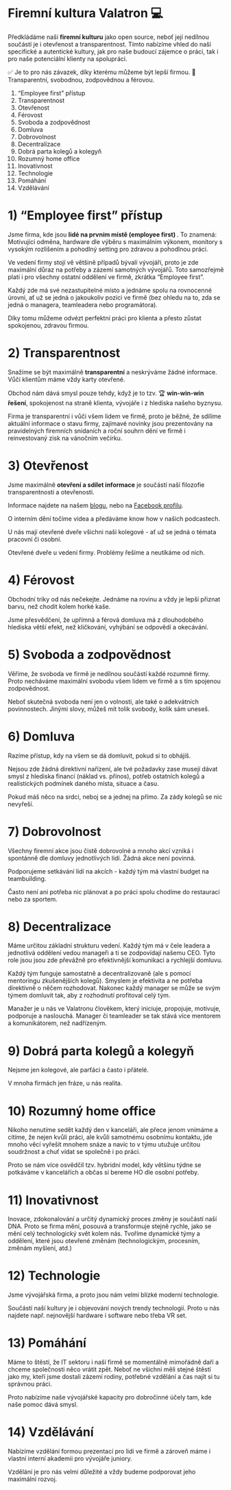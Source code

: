 # Firemní kultura Valatron 💻 
Předkládáme naši <b>firemní kulturu</b> jako open source, neboť její nedílnou součástí je i otevřenost a transparentnost. 
Tímto nabízíme vhled do naší specifické a autentické kultury, jak pro naše budoucí zájemce o práci, tak i pro naše potenciální klienty na spolupráci.

✅ Je to pro nás závazek, díky kterému můžeme být lepší firmou. 🚀 Transparentní, svobodnou, zodpovědnou a férovou.

1) “Employee first” přístup
2) Transparentnost
3) Otevřenost
4) Férovost
5) Svoboda a zodpovědnost
6) Domluva
7) Dobrovolnost
8) Decentralizace
9) Dobrá parta kolegů a kolegyň
10) Rozumný home office
11) Inovativnost
12) Technologie
13) Pomáhání
14) Vzdělávání

# 1) “Employee first” přístup
Jsme firma, kde jsou <b>lidé na prvním místě (employee first) </b>.
To znamená: Motivující odměna, hardware dle výběru s maximálním výkonem, monitory s vysokým rozlišením a pohodlný setting pro zdravou a pohodlnou práci. 

Ve vedení firmy stojí vě většině případů bývalí vývojáři, proto je zde maximální důraz na potřeby a zázemí samotných vývojářů. Toto samozřejmě platí i pro všechny ostatní oddělení ve firmě, zkrátka “Employee first”. 

Každý zde má své nezastupitelné místo a jednáme spolu na rovnocenné úrovni, ať už se jedná o jakoukoliv pozici ve firmě (bez ohledu na to, zda se jedná o managera, teamleadera nebo programátora). 

Díky tomu můžeme odvézt perfektní práci pro klienta a přesto zůstat spokojenou, zdravou firmou.


# 2) Transparentnost
Snažíme se být maximálně <b>transparentní</b> a neskrýváme žádné informace. Vůči klientům máme vždy karty otevřené. 

Obchod nám dává smysl pouze tehdy, když je to tzv. 🏆 <b>win-win-win řešení</b>, spokojenost na straně klienta, vývojáře i z hlediska našeho byznysu. 

Firma je transparentní i vůči všem lidem ve firmě, proto je běžné, že sdílíme aktuální informace o stavu firmy, zajímavé novinky jsou prezentovány na pravidelných firemních snídaních a roční souhrn dění ve firmě i reinvestovaný zisk na vánočním večírku.

# 3) Otevřenost
Jsme maximálně <b>otevření a sdílet informace</b> je součástí naší filozofie transparentnosti a otevřenosti.

Informace najdete na našem <a href="https://www.valatron.cz/blog">blogu</a>, nebo na <a href="https://www.facebook.com/valatroncz">Facebook profilu</a>. 

O interním dění točíme videa a předáváme know how v našich podcastech.

U nás mají otevřené dveře všichni naši kolegové - ať už se jedná o témata pracovní či osobní. 

Otevřené dveře u vedení firmy. Problémy řešíme a neutíkáme od nich.

# 4) Férovost
Obchodní triky od nás nečekejte. Jednáme na rovinu a vždy je lepší přiznat barvu, než chodit kolem horké kaše. 

Jsme přesvědčeni, že upřímná a férová domluva má z dlouhodobého hlediska větší efekt, než kličkování, vyhýbání se odpovědí a okecávání.

# 5) Svoboda a zodpovědnost
Věříme, že svoboda ve firmě je nedílnou součástí každé rozumné firmy. Proto necháváme maximální svobodu všem lidem ve firmě a s tím spojenou zodpovědnost. 

Neboť skutečná svoboda není jen o volnosti, ale také o adekvátních povinnostech. Jinými slovy, můžeš mít tolik svobody, kolik sám uneseš.

# 6) Domluva
Razíme přístup, kdy na všem se dá domluvit, pokud si to obhájíš. 

Nejsou zde žádná direktivní nařízení, ale tvé požadavky zase musejí dávat smysl z hlediska financí (náklad vs. přínos), potřeb ostatních kolegů a realistických podmínek daného místa, situace a času.

Pokud máš něco na srdci, neboj se a jednej na přímo. Za zády kolegů se nic nevyřeší. 

# 7) Dobrovolnost
Všechny firemní akce jsou čistě dobrovolné a mnoho akcí vzniká i spontánně dle domluvy jednotlivých lidí. Žádná akce není povinná. 

Podporujeme setkávání lidí na akcích - každý tým má vlastní budget na teambuilding.

Často není ani potřeba nic plánovat a po práci spolu chodíme do restaurací nebo za sportem.

# 8) Decentralizace
Máme určitou základní strukturu vedení. Každý tým má v čele leadera a jednotlivá oddělení vedou manageři a ti se zodpovídají našemu CEO. Tyto role jsou jsou zde převážně pro efektivnější komunikaci a rychlejší domluvu. 

Každý tým funguje samostatně a decentralizovaně (ale s pomocí mentoringu zkušenějších kolegů). Smyslem je efektivita a ne potřeba direktivně o něčem rozhodovat. Nakonec každý manager se může se svým týmem domluvit tak, aby z rozhodnutí profitoval celý tým.

Manažer je u nás ve Valatronu člověkem, který iniciuje, propojuje, motivuje, podporuje a naslouchá. Manager či teamleader se tak stává více mentorem a komunikátorem, než nadřízeným. 

# 9) Dobrá parta kolegů a kolegyň
Nejsme jen kolegové, ale parťáci a často i přátelé.

V mnoha firmách jen fráze, u nás realita. 

# 10) Rozumný home office
Nikoho nenutíme sedět každý den v kanceláři, ale přece jenom vnímáme a cítíme, že nejen kvůli práci, ale kvůli samotnému osobnímu kontaktu, jde mnoho věcí vyřešit mnohem snáze a navíc to v týmu utužuje určitou soudržnost a chuť vídat se společně i po práci. 

Proto se nám více osvědčil tzv. hybridní model, kdy většinu týdne se potkáváme v kancelářích a občas si bereme HO dle osobní potřeby.

# 11) Inovativnost
Inovace, zdokonalování a určitý dynamický proces změny je součástí naší DNA. Proto se firma mění, posouvá a transformuje stejně rychle, jako se mění celý technologický svět kolem nás.
Tvoříme dynamické týmy a oddělení, které jsou otevřené změnám (technologickým, procesním, změnám myšlení, atd.) 

# 12) Technologie
Jsme vývojářská firma, a proto jsou nám velmi blízké moderní technologie. 

Součástí naší kultury je i objevování nových trendy technologií. 
Proto u nás najdete např. nejnovější hardware i software nebo třeba VR set. 

# 13) Pomáhání
Máme to štěstí, že IT sektoru i naší firmě se momentálně mimořádně daří a chceme společnosti něco vrátit zpět. Neboť ne všichni měli stejné štěstí jako my, kteří jsme dostali zázemí rodiny, potřebné vzdělání a čas najít si tu správnou práci. 

Proto nabízíme naše vývojářské kapacity pro dobročinné účely tam, kde naše pomoc dává smysl.

# 14) Vzdělávání
Nabízíme vzdělání formou prezentací pro lidi ve firmě a zároveň máme i vlastní interní akademii pro vývojáře juniory. 

Vzdělání je pro nás velmi důležité a vždy budeme podporovat jeho maximální rozvoj.
